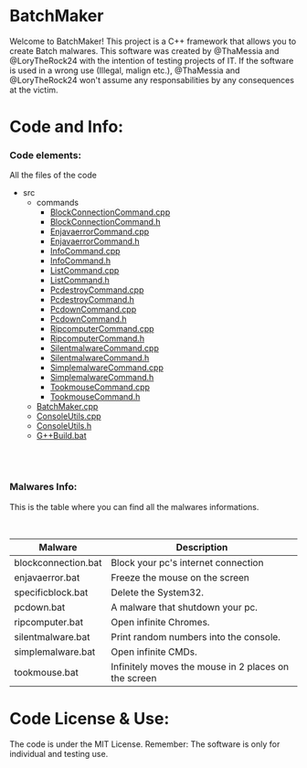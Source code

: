 # BatchMaker
Welcome to BatchMaker! This project is a C++ framework that allows you to create Batch malwares. This software was created by @ThaMessia and @LoryTheRock24 with the intention of testing projects of IT. If the software is used in a wrong use (Illegal, malign etc.), @ThaMessia and @LoryTheRock24 won't assume any responsabilities by any consequences at the victim.

# Code and Info:
### Code elements:
All the files of the code

* src
    * commands
        * [BlockConnectionCommand.cpp](https://github.com/ThaMessia/BatchMaker/blob/main/src/commands/BlockconnectionCommand.cpp)
        * [BlockConnectionCommand.h](https://github.com/ThaMessia/BatchMaker/blob/main/src/commands/BlockconnectionCommand.h)
        * [EnjavaerrorCommand.cpp](https://github.com/ThaMessia/BatchMaker/blob/main/src/commands/EnjavaerrorCommand.cpp)
        * [EnjavaerrorCommand.h](https://github.com/ThaMessia/BatchMaker/blob/main/src/commands/EnjavaerrorCommand.h)
        * [InfoCommand.cpp](https://github.com/ThaMessia/BatchMaker/blob/main/src/commands/InfoCommand.cpp)
        * [InfoCommand.h](https://github.com/ThaMessia/BatchMaker/blob/main/src/commands/InfoCommand.h)
        * [ListCommand.cpp](https://github.com/ThaMessia/BatchMaker/blob/main/src/commands/ListCommand.cpp)
        * [ListCommand.h](https://github.com/ThaMessia/BatchMaker/blob/main/src/commands/ListCommand.h)
        * [PcdestroyCommand.cpp](https://github.com/ThaMessia/BatchMaker/blob/main/src/commands/PcdestroyCommand.cpp)
        * [PcdestroyCommand.h](https://github.com/ThaMessia/BatchMaker/blob/main/src/commands/PcdestroyCommand.h)
        * [PcdownCommand.cpp](https://github.com/ThaMessia/BatchMaker/blob/main/src/commands/PcdownCommand.cpp)
        * [PcdownCommand.h](https://github.com/ThaMessia/BatchMaker/blob/main/src/commands/PcdownCommand.h)
        * [RipcomputerCommand.cpp](https://github.com/ThaMessia/BatchMaker/blob/main/src/commands/RipcomputerCommand.cpp)
        * [RipcomputerCommand.h](https://github.com/ThaMessia/BatchMaker/blob/main/src/commands/RipcomputerCommand.h)
        * [SilentmalwareCommand.cpp](https://github.com/ThaMessia/BatchMaker/blob/main/src/commands/SilentmalwareCommand.cpp)
        * [SilentmalwareCommand.h](https://github.com/ThaMessia/BatchMaker/blob/main/src/commands/SilentmalwareCommand.h)
        * [SimplemalwareCommand.cpp](https://github.com/ThaMessia/BatchMaker/blob/main/src/commands/SimplemalwareCommand.cpp)
        * [SimplemalwareCommand.h](https://github.com/ThaMessia/BatchMaker/blob/main/src/commands/SimplemalwareCommand.h)
        * [TookmouseCommand.cpp](https://github.com/ThaMessia/BatchMaker/blob/main/src/commands/TookmouseCommand.cpp)
        * [TookmouseCommand.h](https://github.com/ThaMessia/BatchMaker/blob/main/src/commands/TookmouseCommand.h)
    * [BatchMaker.cpp](https://github.com/ThaMessia/BatchMaker/blob/main/src/BatchMaker.cpp)
    * [ConsoleUtils.cpp](https://github.com/ThaMessia/BatchMaker/blob/main/src/ConsoleUtils.cpp)
    * [ConsoleUtils.h](https://github.com/ThaMessia/BatchMaker/blob/main/src/ConsoleUtils.h)
    * [G++Build.bat](https://github.com/ThaMessia/BatchMaker/blob/main/src/G%2B%2BBuild.bat)

<br><br>

### Malwares Info:
This is the table where you can find all the malwares informations.

<br>

Malware | Description
------------ | -------------
blockconnection.bat | Block your pc's internet connection
enjavaerror.bat | Freeze the mouse on the screen
specificblock.bat | Delete the System32.
pcdown.bat | A malware that shutdown your pc.
ripcomputer.bat | Open infinite Chromes.
silentmalware.bat | Print random numbers into the console.
simplemalware.bat | Open infinite CMDs.
tookmouse.bat | Infinitely moves the mouse in 2 places on the screen

# Code License & Use:
The code is under the MIT License. Remember: The software is only for individual and testing use.
